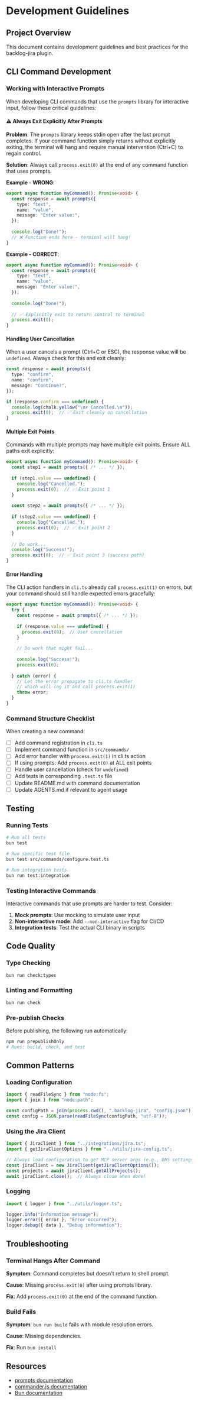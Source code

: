 # Development Guidelines

## Project Overview

This document contains development guidelines and best practices for the backlog-jira plugin.

## CLI Command Development

### Working with Interactive Prompts

When developing CLI commands that use the `prompts` library for interactive input, follow these critical guidelines:

#### ⚠️ Always Exit Explicitly After Prompts

**Problem**: The `prompts` library keeps stdin open after the last prompt completes. If your command function simply returns without explicitly exiting, the terminal will hang and require manual intervention (Ctrl+C) to regain control.

**Solution**: Always call `process.exit(0)` at the end of any command function that uses prompts.

**Example - WRONG**:
```typescript
export async function myCommand(): Promise<void> {
  const response = await prompts({
    type: "text",
    name: "value",
    message: "Enter value:",
  });
  
  console.log("Done!");
  // ❌ Function ends here - terminal will hang!
}
```

**Example - CORRECT**:
```typescript
export async function myCommand(): Promise<void> {
  const response = await prompts({
    type: "text",
    name: "value",
    message: "Enter value:",
  });
  
  console.log("Done!");
  
  // ✅ Explicitly exit to return control to terminal
  process.exit(0);
}
```

#### Handling User Cancellation

When a user cancels a prompt (Ctrl+C or ESC), the response value will be `undefined`. Always check for this and exit cleanly:

```typescript
const response = await prompts({
  type: "confirm",
  name: "confirm",
  message: "Continue?",
});

if (response.confirm === undefined) {
  console.log(chalk.yellow("\n✗ Cancelled.\n"));
  process.exit(0);  // ✅ Exit cleanly on cancellation
}
```

#### Multiple Exit Points

Commands with multiple prompts may have multiple exit points. Ensure ALL paths exit explicitly:

```typescript
export async function myCommand(): Promise<void> {
  const step1 = await prompts({ /* ... */ });
  
  if (step1.value === undefined) {
    console.log("Cancelled.");
    process.exit(0);  // ✅ Exit point 1
  }
  
  const step2 = await prompts({ /* ... */ });
  
  if (step2.value === undefined) {
    console.log("Cancelled.");
    process.exit(0);  // ✅ Exit point 2
  }
  
  // Do work...
  console.log("Success!");
  process.exit(0);  // ✅ Exit point 3 (success path)
}
```

#### Error Handling

The CLI action handlers in `cli.ts` already call `process.exit(1)` on errors, but your command should still handle expected errors gracefully:

```typescript
export async function myCommand(): Promise<void> {
  try {
    const response = await prompts({ /* ... */ });
    
    if (response.value === undefined) {
      process.exit(0);  // User cancellation
    }
    
    // Do work that might fail...
    
    console.log("Success!");
    process.exit(0);
    
  } catch (error) {
    // Let the error propagate to cli.ts handler
    // which will log it and call process.exit(1)
    throw error;
  }
}
```

### Command Structure Checklist

When creating a new command:

- [ ] Add command registration in `cli.ts`
- [ ] Implement command function in `src/commands/`
- [ ] Add error handler with `process.exit(1)` in cli.ts action
- [ ] If using prompts: Add `process.exit(0)` at ALL exit points
- [ ] Handle user cancellation (check for `undefined`)
- [ ] Add tests in corresponding `.test.ts` file
- [ ] Update README.md with command documentation
- [ ] Update AGENTS.md if relevant to agent usage

## Testing

### Running Tests

```bash
# Run all tests
bun test

# Run specific test file
bun test src/commands/configure.test.ts

# Run integration tests
bun run test:integration
```

### Testing Interactive Commands

Interactive commands that use prompts are harder to test. Consider:

1. **Mock prompts**: Use mocking to simulate user input
2. **Non-interactive mode**: Add `--non-interactive` flag for CI/CD
3. **Integration tests**: Test the actual CLI binary in scripts

## Code Quality

### Type Checking

```bash
bun run check:types
```

### Linting and Formatting

```bash
bun run check
```

### Pre-publish Checks

Before publishing, the following run automatically:

```bash
npm run prepublishOnly
# Runs: build, check, and test
```

## Common Patterns

### Loading Configuration

```typescript
import { readFileSync } from "node:fs";
import { join } from "node:path";

const configPath = join(process.cwd(), ".backlog-jira", "config.json");
const config = JSON.parse(readFileSync(configPath, "utf-8"));
```

### Using the Jira Client

```typescript
import { JiraClient } from "../integrations/jira.ts";
import { getJiraClientOptions } from "../utils/jira-config.ts";

// Always load configuration to get MCP server args (e.g., DNS settings)
const jiraClient = new JiraClient(getJiraClientOptions());
const projects = await jiraClient.getAllProjects();
await jiraClient.close();  // Always close when done!
```

### Logging

```typescript
import { logger } from "../utils/logger.ts";

logger.info("Information message");
logger.error({ error }, "Error occurred");
logger.debug({ data }, "Debug information");
```

## Troubleshooting

### Terminal Hangs After Command

**Symptom**: Command completes but doesn't return to shell prompt.

**Cause**: Missing `process.exit(0)` after using prompts library.

**Fix**: Add `process.exit(0)` at the end of the command function.

### Build Fails

**Symptom**: `bun run build` fails with module resolution errors.

**Cause**: Missing dependencies.

**Fix**: Run `bun install`

## Resources

- [prompts documentation](https://github.com/terkelg/prompts)
- [commander.js documentation](https://github.com/tj/commander.js)
- [Bun documentation](https://bun.sh/docs)

